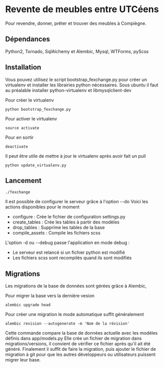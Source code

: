 Revente de meubles entre UTCéens
================================

Pour revendre, donner, prêter et trouver des meubles à Compiègne.

Dépendances
-----------

Python2, Tornado, SqlAlchemy et Alembic, Mysql, WTForms, pyScss

Installation
------------

Vous pouvez utilisez le script bootstrap_fexchange.py pour créer un virtualenv et installer les librairies python nécessaires.
Sous ubuntu il faut au préalable installer python-virtualenv et libmysqlclient-dev

Pour créer le virtualenv
```
python bootstrap_fexchange.py
```

Pour activer le virtualenv
```
source activate
```

Pour en sortir
```
deactivate
```

Il peut être utile de mettre à jour le virtualenv après avoir fait un pull
```
python update_virtualenv.py
```

Lancement
---------

```
./fexchange
```

Il est possible de configurer le serveur grâce à l'option --do
Voici les actions disponibles pour le moment
 * configure : Crée le fichier de configuration settings.py
 * create_tables : Crée les tables à partir des modèles
 * drop_tables : Supprime les tables de la base
 * compile_assets : Compile les fichiers scss

L'option -d ou --debug passe l'application en mode debug :
 * Le serveur est relancé si un fichier python est modifié
 * Les fichiers scss sont recompilés quand ils sont modifiés

Migrations
----------

Les migrations de la base de données sont gérées grâce à Alembic,

Pour migrer la base vers la dernière vesion
```
alembic upgrade head
```

Pour créer une migration le mode automatique suffit généralement
```
alembic revision --autogenerate -m 'Nom de la révision'
```
Cette commande compare la base de données actuelle avec les modèles définis dans app/models.py
Elle crée un fichier de migration dans migrations/versions, il convient de vérifier ce fichier après qu'il ait été généré.
Finalement il suffit de faire la migration, puis ajouter le fichier de migration à git pour que les autres développeurs ou utilisateurs puissent migrer leur base.
